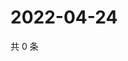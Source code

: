 # 2022-04-24

共 0 条

<!-- BEGIN WEIBO -->
<!-- 最后更新时间 Sun Apr 24 2022 00:03:17 GMT+0800 (China Standard Time) -->

<!-- END WEIBO -->
